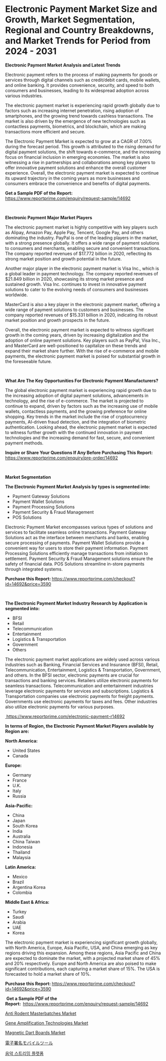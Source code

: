 <p><h1>Electronic Payment Market Size and Growth, Market Segmentation, Regional and Country Breakdowns, and Market Trends for Period from 2024 -  2031</h1></p><p><strong>Electronic Payment Market Analysis and Latest Trends</strong></p>
<p><p>Electronic payment refers to the process of making payments for goods or services through digital channels such as credit/debit cards, mobile wallets, and online banking. It provides convenience, security, and speed to both consumers and businesses, leading to its widespread adoption across various industries.</p><p>The electronic payment market is experiencing rapid growth globally due to factors such as increasing internet penetration, rising adoption of smartphones, and the growing trend towards cashless transactions. The market is also driven by the emergence of new technologies such as contactless payments, biometrics, and blockchain, which are making transactions more efficient and secure.</p><p>The Electronic Payment Market is expected to grow at a CAGR of 7.00% during the forecast period. This growth is attributed to the rising demand for digital payment solutions, the shift towards e-commerce, and the increasing focus on financial inclusion in emerging economies. The market is also witnessing a rise in partnerships and collaborations among key players to offer innovative payment solutions and enhance the overall customer experience. Overall, the electronic payment market is expected to continue its upward trajectory in the coming years as more businesses and consumers embrace the convenience and benefits of digital payments.</p></p>
<p><strong>Get a Sample PDF of the Report:&nbsp;</strong> <a href="https://www.reportprime.com/enquiry/request-sample/14692">https://www.reportprime.com/enquiry/request-sample/14692</a></p>
<p>&nbsp;</p>
<p><strong>Electronic Payment Major Market Players</strong></p>
<p><p>The electronic payment market is highly competitive with key players such as Alipay, Amazon Pay, Apple Pay, Tencent, Google Pay, and others dominating the industry. PayPal is one of the leading players in the market, with a strong presence globally. It offers a wide range of payment solutions to consumers and merchants, enabling secure and convenient transactions. The company reported revenues of $17.772 billion in 2020, reflecting its strong market position and growth potential in the future.</p><p>Another major player in the electronic payment market is Visa Inc., which is a global leader in payment technology. The company reported revenues of $21.849 billion in 2020, showcasing its strong market presence and sustained growth. Visa Inc. continues to invest in innovative payment solutions to cater to the evolving needs of consumers and businesses worldwide.</p><p>MasterCard is also a key player in the electronic payment market, offering a wide range of payment solutions to customers and businesses. The company reported revenues of $15.331 billion in 2020, indicating its robust market position and growth prospects in the future.</p><p>Overall, the electronic payment market is expected to witness significant growth in the coming years, driven by increasing digitalization and the adoption of online payment solutions. Key players such as PayPal, Visa Inc., and MasterCard are well-positioned to capitalize on these trends and expand their market share further. With the rise of e-commerce and mobile payments, the electronic payment market is poised for substantial growth in the foreseeable future.</p></p>
<p>&nbsp;</p>
<p><strong>What Are The Key Opportunities For Electronic Payment Manufacturers?</strong></p>
<p><p>The global electronic payment market is experiencing rapid growth due to the increasing adoption of digital payment solutions, advancements in technology, and the rise of e-commerce. The market is projected to continue to expand, driven by factors such as the increasing use of mobile wallets, contactless payments, and the growing preference for online shopping. Key trends in the market include the rise of cryptocurrency payments, AI-driven fraud detection, and the integration of biometric authentication. Looking ahead, the electronic payment market is expected to witness further growth with the continued innovation in payment technologies and the increasing demand for fast, secure, and convenient payment methods.</p></p>
<p><strong>Inquire or Share Your Questions If Any Before Purchasing This Report:</strong> <a href="https://www.reportprime.com/enquiry/pre-order/14692">https://www.reportprime.com/enquiry/pre-order/14692</a></p>
<p>&nbsp;</p>
<p><strong>Market Segmentation</strong></p>
<p><strong>The Electronic Payment Market Analysis by types is segmented into:</strong></p>
<p><ul><li>Payment Gateway Solutions</li><li>Payment Wallet Solutions</li><li>Payment Processing Solutions</li><li>Payment Security & Fraud Management</li><li>POS Solutions</li></ul></p>
<p><p>Electronic Payment Market encompasses various types of solutions and services to facilitate seamless online transactions. Payment Gateway Solutions act as the interface between merchants and banks, enabling secure processing of payments. Payment Wallet Solutions provide a convenient way for users to store their payment information. Payment Processing Solutions efficiently manage transactions from initiation to settlement. Payment Security & Fraud Management solutions ensure the safety of financial data. POS Solutions streamline in-store payments through integrated systems.</p></p>
<p><strong>Purchase this Report:&nbsp;</strong><a href="https://www.reportprime.com/checkout?id=14692&price=3590">https://www.reportprime.com/checkout?id=14692&price=3590</a></p>
<p>&nbsp;</p>
<p><strong>The Electronic Payment Market Industry Research by Application is segmented into:</strong></p>
<p><ul><li>BFSI</li><li>Retail</li><li>Telecommunication</li><li>Entertainment</li><li>Logistics & Transportation</li><li>Government</li><li>Others</li></ul></p>
<p><p>The electronic payment market applications are widely used across various industries such as Banking, Financial Services and Insurance (BFSI), Retail, Telecommunication, Entertainment, Logistics & Transportation, Government, and others. In the BFSI sector, electronic payments are crucial for transactions and banking services. Retailers utilize electronic payments for seamless transactions. Telecommunication and entertainment industries leverage electronic payments for services and subscriptions. Logistics & Transportation companies use electronic payments for freight payments. Governments use electronic payments for taxes and fees. Other industries also utilize electronic payments for various purposes.</p></p>
<p><a href="https://www.reportprime.com/electronic-payment-r14692">&nbsp;https://www.reportprime.com/electronic-payment-r14692</a></p>
<p><strong>In terms of Region, the Electronic Payment Market Players available by Region are:</strong></p>
<p>
    <p> <strong> North America: </strong>
        <ul>
            <li>United States</li>
            <li>Canada</li>
        </ul>
        </p> 
    <p> <strong> Europe: </strong>
        <ul>
            <li>Germany</li>
            <li>France</li>
            <li>U.K.</li>
            <li>Italy</li>
            <li>Russia</li>
        </ul>
        </p> 
    <p> <strong> Asia-Pacific: </strong>
        <ul>
            <li>China</li>
            <li>Japan</li>
            <li>South Korea</li>
            <li>India</li>
            <li>Australia</li>
            <li>China Taiwan</li>
            <li>Indonesia</li>
            <li>Thailand</li>
            <li>Malaysia</li>
        </ul>
        </p> 
    <p> <strong> Latin America: </strong>
        <ul>
            <li>Mexico</li>
            <li>Brazil</li>
            <li>Argentina Korea</li>
            <li>Colombia</li>
        </ul>
        </p> 
    <p> <strong> Middle East & Africa: </strong>
        <ul>
            <li>Turkey</li>
            <li>Saudi</li>
            <li>Arabia</li>
            <li>UAE</li>
            <li>Korea</li>
        </ul>
    </p>
    </p>
<p><p>The electronic payment market is experiencing significant growth globally, with North America, Europe, Asia Pacific, USA, and China emerging as key regions driving this expansion. Among these regions, Asia Pacific and China are expected to dominate the market, with a projected market share of 45% and 20% respectively. Europe and North America are also poised to make significant contributions, each capturing a market share of 15%. The USA is forecasted to hold a market share of 10%.</p></p>
<p><strong>Purchase this Report: </strong><a href="https://www.reportprime.com/checkout?id=14692&price=3590">https://www.reportprime.com/checkout?id=14692&price=3590</a></p>
<p>&nbsp;<strong>Get a Sample PDF of the Report:&nbsp;&nbsp;</strong><a href="https://www.reportprime.com/enquiry/request-sample/14692">https://www.reportprime.com/enquiry/request-sample/14692</a></p>
<p><strong></strong></p>
<p><p><a href="https://www.linkedin.com/pulse/anti-rodent-masterbatches-market-share-amp-new-trends-analysis-ipcmf">Anti Rodent Masterbatches Market</a></p><p><a href="https://github.com/KeeganBarrows2023/Market-Research-Report-List-1/blob/main/gene-amplification-technologies-market.md">Gene Amplification Technologies Market</a></p><p><a href="https://issuu.com/reportprime-2/docs/magnetic-dart-boards-market-size-2030.pptx">Magnetic Dart Boards Market</a></p><p><a href="https://github.com/MacyOrn/Market-Research-Report-List-1/blob/main/465974681063.md">電子署名モバイルツール</a></p><p><a href="https://github.com/iansanftyord09878/Market-Research-Report-List-1/blob/main/648512475554.md">음악 스트리밍 플랫폼</a></p></p>